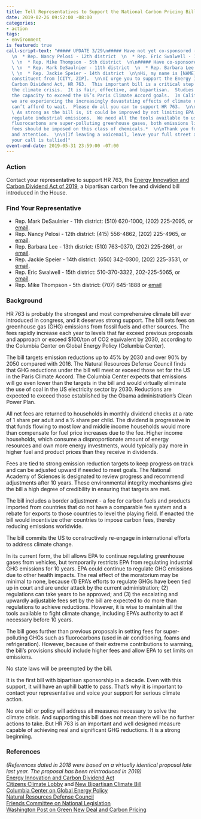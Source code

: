 ```yaml
---
title: Tell Representatives to Support the National Carbon Pricing Bill
date: 2019-02-26 09:52:00 -08:00
categories:
- action
tags:
- environment
is featured: true
call-script-text: "##### UPDATE 3/29\n##### Have not yet co-sponsored - keep calling:
  \n  * Rep. Nancy Pelosi - 12th district  \n  * Rep. Eric Swalwell - 15th district
  \ \n  * Rep. Mike Thompson - 5th district  \n\n##### Have co-sponsored - thank them:
  \ \n  * Rep. Mark DeSaulnier - 11th district  \n  * Rep. Barbara Lee - 13th district
  \ \n  * Rep. Jackie Speier - 14th district  \n\nHi, my name is [NAME] and I’m a
  constituent from [CITY, ZIP].  \n\nI urge you to support the Energy Innovation &
  Carbon Dividend Act, HR 763.  This important bill is a critical step in addressing
  the climate crisis.  It is fair, effective, and bipartisan.  Studies show it has
  the capacity to exceed the US’s Paris Climate Accord goals.  In California and globally,
  we are experiencing the increasingly devastating effects of climate change.  We
  can’t afford to wait.  Please do all you can to support HR 763.  \n\n*Optional:
  \ As strong as the bill is, it could be improved by not limiting EPA’s ability to
  regulate industrial emissions.  We need all the tools available to us.  And because
  fluorocarbons are super-polluting greenhouse gases, both emissions limits and higher
  fees should be imposed on this class of chemicals.*  \n\nThank you for your time
  and attention.  \n\n[If leaving a voicemail, leave your full street address to ensure
  your call is tallied]"
event-end-date: 2019-05-31 23:59:00 -07:00
---
```


### Action
Contact your representative to support HR 763, the [Energy Innovation and Carbon Dividend Act of 2019](https://teddeutch.house.gov/news/documentsingle.aspx?DocumentID=399493), a bipartisan carbon fee and dividend bill introduced in the House.  

### Find Your Representative
  * Rep. Mark DeSaulnier - 11th district:  (510) 620-1000, (202) 225-2095, or [email](https://desaulnier.house.gov/contact/email).  
  * Rep. Nancy Pelosi - 12th district:  (415) 556-4862, (202) 225-4965, or [email](https://pelosi.house.gov/contact-me/email-me).  
  * Rep. Barbara Lee - 13th district:  (510) 763-0370, (202) 225-2661, or [email](https://lee.house.gov/contact/email-me).  
  * Rep. Jackie Speier - 14th district: (650) 342-0300, (202) 225-3531, or [email](https://speier.house.gov/contact/email).  
  * Rep. Eric Swalwell - 15th district: 510-370-3322, 202-225-5065, or [email](https://swalwell.house.gov/contact).  
  * Rep. Mike Thompson - 5th district: (707) 645-1888 or [email](https://mikethompsonforms.house.gov/contact/)

### Background
HR 763 is probably the strongest and most comprehensive climate bill ever introduced in congress, and it deserves strong support.  The bill sets fees on greenhouse gas (GHG) emissions from fossil fuels and other sources. The fees rapidly increase each year to levels that far exceed previous proposals and approach or exceed $100/ton of CO2 equivalent by 2030, according to the Columbia Center on Global Energy Policy (Columbia Center).  

The bill targets emission reductions up to 45% by 2030 and over 90% by 2050 compared with 2016.  The Natural Resources Defense Council finds that GHG reductions under the bill will meet or exceed those set for the US in the Paris Climate Accord.  The Columbia Center expects that emissions will go even lower than the targets in the bill and would virtually eliminate the use of coal in the US electricity sector by 2030. Reductions are expected to exceed those established by the Obama administration’s Clean Power Plan.  

All net fees are returned to households in monthly dividend checks at a rate of 1 share per adult and a ½ share per child.  The dividend is progressive in that funds flowing to most low and middle income households would more than compensate for fuel price increases due to the fee.  Higher income households, which consume a disproportionate amount of energy resources and own more energy investments, would typically pay more in higher fuel and product prices than they receive in dividends.  

Fees are tied to strong emission reduction targets to keep progress on track and can be adjusted upward if needed to meet goals.  The National Academy of Sciences is designated to review progress and recommend adjustments after 10 years. These environmental integrity mechanisms give the bill a high degree of credibility in ensuring that targets are met.  

The bill includes a border adjustment - a fee for carbon fuels and products imported from countries that do not have a comparable fee system and a rebate for exports to those countries to level the playing field. If enacted the bill would incentivize other countries to impose carbon fees, thereby reducing emissions worldwide.  

The bill commits the US to constructively re-engage in international efforts to address climate change.  

In its current form, the bill allows EPA to continue regulating greenhouse gases from vehicles, but temporarily restricts EPA from regulating industrial GHG emissions for 10 years.  EPA could continue to regulate GHG emissions due to other health impacts. The real effect of the moratorium may be minimal to none, because (1) EPA’s efforts to regulate GHGs have been tied up in court and are under attack by the current administration; (2) regulations can take years to be approved; and (3) the escalating and upwardly adjustable fees set by the bill are expected to do more than regulations to achieve reductions.  However, it is wise to maintain all the tools available to fight climate change, including EPA’s authority to act if necessary before 10 years.  

The bill goes further than previous proposals in setting fees for super-polluting GHGs such as fluorocarbons (used in air conditioning, foams and refrigeration).  However, because of their extreme contributions to warming, the bill’s provisions should include higher fees and allow EPA to set limits on emissions.  

No state laws will be preempted by the bill.  

It is the first bill with bipartisan sponsorship in a decade. Even with this support, it will have an uphill battle to pass. That’s why it is important to contact your representative and voice your support for serious climate action.  

No one bill or policy will address all measures necessary to solve the climate crisis. And supporting this bill does not mean there will be no further actions to take.  But HR 763 is an important and well designed measure 
capable of achieving real and significant GHG reductions.  It is a strong beginning.  


### References
*(References dated in 2018 were based on a virtually identical proposal late last year. The proposal has been reintroduced in 2019)*  
[Energy Innovation and Carbon Dividend Act](https://teddeutch.house.gov/news/documentsingle.aspx?DocumentID=399493)  
[Citizens Climate Lobby](https://citizensclimatelobby.org/energy-innovation-and-carbon-dividend-act/) and [New Bipartisan Climate Bill](http://redgreenandblue.org/2018/12/05/new-bipartisan-climate-bill-energy-innovation-carbon-dividend-act/)  
[Columbia Center on Global Energy Policy](https://energypolicy.columbia.edu/research/commentary/how-bipartisan-energy-innovation-and-carbon-dividend-act-compares-other-carbon-tax-proposals?utm_source=Center+on+Global+Energy+Policy+Mailing+List&utm_campaign=b99c249ff8-EMAIL_CAMPAIGN_2018_11_27_06_07&utm_medium=email&utm_term=0_0773077aac-b99c249ff8-62135157)  
[Natural Resources Defense Council](https://www.nrdc.org/experts/david-doniger/new-bi-partisan-congressional-initiative-climate-change)  
[Friends Committee on National Legislation](https://www.fcnl.org/documents/886)  
[Washington Post on Green New Deal and Carbon Pricing](https://www.washingtonpost.com/opinions/want-a-green-new-deal-heres-a-better-one/2019/02/24/2d7e491c-36d2-11e9-af5b-b51b7ff322e9_story.html?utm_term=.e7dab1af6de9)  